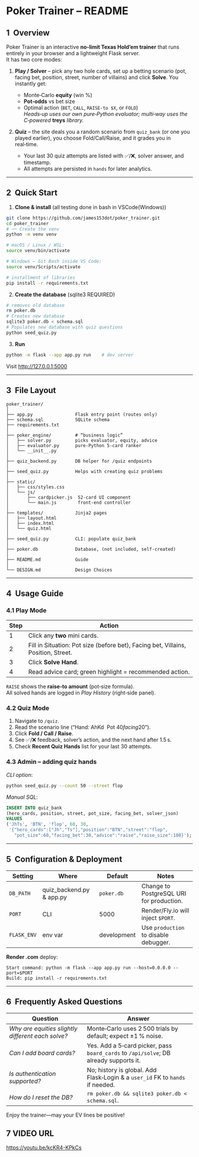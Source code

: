 # Poker Trainer – README

## 1  Overview
Poker Trainer is an interactive **no‑limit Texas Hold’em trainer** that runs entirely in your browser and a lightweight Flask server.  
It has two core modes:

1. **Play / Solver** – pick any two hole cards, set up a betting scenario (pot, facing bet, position, street, number of villains) and click **Solve**. You instantly get:
   * Monte‑Carlo **equity** (win %)
   * **Pot‑odds** vs bet size
   * Optimal action (`BET`, `CALL`, `RAISE-to $X`, or `FOLD`)  
     *Heads‑up uses our own pure‑Python evaluator; multi‑way uses the C‑powered* **treys** *library.*

2. **Quiz** – the site deals you a random scenario from `quiz_bank` (or one you played earlier), you choose Fold/Call/Raise, and it grades you in real‑time.  
   * Your last 30 quiz attempts are listed with ✅/❌, solver answer, and timestamp.
   * All attempts are persisted in `hands` for later analytics.

-----

## 2  Quick Start

1. **Clone & install** (all testing done in bash in VSCode(Windows))

```bash
git clone https://github.com/james153dot/poker_trainer.git
cd poker_trainer
# ── Create the venv
python -m venv venv

# macOS / Linux / WSL:
source venv/bin/activate

# Windows – Git Bash inside VS Code:
source venv/Scripts/activate

# installment of libraries
pip install -r requirements.txt
```

2. **Create the database** (sqlite3 REQUIRED)

```bash
# removes old database
rm poker.db  
# Creates new database
sqlite3 poker.db < schema.sql
# Populates new database with quiz questions
python seed_quiz.py 
```

3. **Run**

```bash
python -m flask --app app.py run    # dev server
```

Visit <http://127.0.0.1:5000>

-----

## 3  File Layout

```
poker_trainer/
│
├── app.py                Flask entry point (routes only)
├── schema.sql            SQLite schema
├── requirements.txt
│
├── poker_engine/         # “business logic”
│   ├── solver.py         picks evaluator, equity, advice
│   ├── evaluator.py      pure‑Python 5‑card ranker
│   └── __init__.py
│
├── quiz_backend.py       DB helper for /quiz endpoints
│
├── seed_quiz.py          Helps with creating quiz problems
│
├── static/
│   ├── css/styles.css
│   └── js/
│       ├── cardpicker.js  52‑card UI component
│       └── main.js        front‑end controller
│
├── templates/            Jinja2 pages
│   ├── layout.html
│   ├── index.html
│   └── quiz.html
│
├── seed_quiz.py          CLI: populate quiz_bank
│
├── poker.db              Database, (not included, self-created)
│
├── README.md             Guide
│
└── DESIGN.md             Design Choices
```

-----

## 4  Usage Guide

### 4.1 Play Mode
| Step | Action |
|------|--------|
| 1 | Click any **two** mini cards. |
| 2 | Fill in Situation: Pot size (before bet), Facing bet, Villains, Position, Street. |
| 3 | Click **Solve Hand**. |
| 4 | Read advice card; green highlight = recommended action. |

`RAISE` shows the **raise‑to amount** (pot‑size formula).  
All solved hands are logged in *Play History* (right‑side panel).

### 4.2 Quiz Mode
1. Navigate to `/quiz`.  
2. Read the scenario line (“Hand: AhKd  Pot $40 facing $20”).  
3. Click **Fold / Call / Raise**.  
4. See ✅/❌ feedback, solver’s action, and the next hand after 1.5 s.  
5. Check **Recent Quiz Hands** list for your last 30 attempts.

### 4.3 Admin – adding quiz hands
*CLI option*:

```bash
python seed_quiz.py --count 50 --street flop
```

*Manual SQL*:

```sql
INSERT INTO quiz_bank
(hero_cards, position, street, pot_size, facing_bet, solver_json)
VALUES
('JhTs', 'BTN', 'flop', 60, 30,
 '{"hero_cards":["Jh","Ts"],"position":"BTN","street":"flop",
   "pot_size":60,"facing_bet":30,"advice":"raise","raise_size":180}');
```

-----

## 5  Configuration & Deployment

| Setting | Where | Default | Notes |
|---------|-------|---------|-------|
| `DB_PATH` | quiz_backend.py & app.py | `poker.db` | Change to PostgreSQL URI for production. |
| `PORT` | CLI | 5000 | Render/Fly.io will inject `$PORT`. |
| `FLASK_ENV` | env var | development | Use `production` to disable debugger. |

**Render .com** deploy:

```
Start command: python -m flask --app app.py run --host=0.0.0.0 --port=$PORT
Build: pip install -r requirements.txt
```

-----

## 6  Frequently Asked Questions

| Question | Answer |
|----------|--------|
| *Why are equities slightly different each solve?* | Monte‑Carlo uses 2 500 trials by default; expect ±1 % noise. |
| *Can I add board cards?* | Yes. Add a 5‑card picker, pass `board_cards` to `/api/solve`; DB already supports it. |
| *Is authentication supported?* | No; history is global. Add Flask‑Login & a `user_id` FK to `hands` if needed. |
| *How do I reset the DB?* | `rm poker.db && sqlite3 poker.db < schema.sql`. |

Enjoy the trainer—may your EV lines be positive!

## 7 VIDEO URL

https://youtu.be/kcKR4-KPkCs

